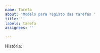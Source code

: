 ```yaml
---
name: Tarefa
about: 'Modelo para registo das tarefas '
title: ''
labels: tarefa
assignees: ''

---
```


História:
